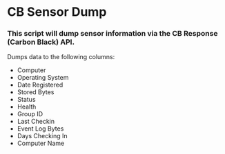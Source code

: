 # CB Sensor Dump
### This script will dump sensor information via the CB Response (Carbon Black) API.

Dumps data to the following columns:
* Computer
* Operating System
* Date Registered
* Stored Bytes
* Status  
* Health
* Group ID
* Last Checkin
* Event Log Bytes
* Days Checking In
* Computer Name
